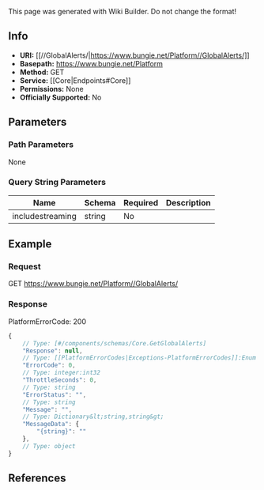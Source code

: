 <span class="wiki-builder">This page was generated with Wiki Builder. Do not change the format!</span>

## Info


* **URI:** [[//GlobalAlerts/|https://www.bungie.net/Platform//GlobalAlerts/]]
* **Basepath:** https://www.bungie.net/Platform
* **Method:** GET
* **Service:** [[Core|Endpoints#Core]]
* **Permissions:** None
* **Officially Supported:** No

## Parameters
### Path Parameters
None

### Query String Parameters
Name | Schema | Required | Description
---- | ------ | -------- | -----------
includestreaming | string | No | 

## Example
### Request
GET https://www.bungie.net/Platform//GlobalAlerts/

### Response
PlatformErrorCode: 200
```javascript
{
    // Type: [#/components/schemas/Core.GetGlobalAlerts]
    "Response": null,
    // Type: [[PlatformErrorCodes|Exceptions-PlatformErrorCodes]]:Enum
    "ErrorCode": 0,
    // Type: integer:int32
    "ThrottleSeconds": 0,
    // Type: string
    "ErrorStatus": "",
    // Type: string
    "Message": "",
    // Type: Dictionary&lt;string,string&gt;
    "MessageData": {
        "{string}": ""
    },
    // Type: object
}

```

## References
